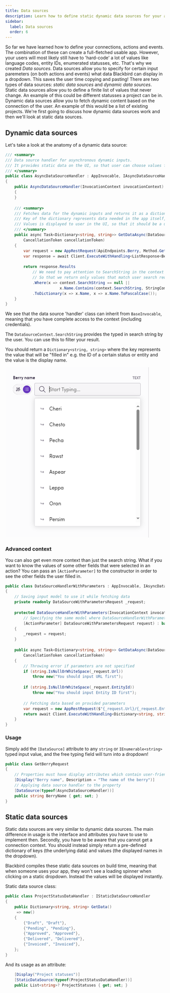 ```yaml
---
title: Data sources
description: Learn how to define static dynamic data sources for your action and event inputs.
sidebar:
  label: Data sources
  order: 6
---
```


So far we have learned how to define your connections, actions and events. The combination of these can create a full-fletched usable app. However, your users will most likely still have to 'hard-code' a lot of values like language codes, entity IDs, enumerated statusses, etc. That's why we created _Data sources_. Data sources allow you to specify for certain input paremeters (on both actions and events) what data Blackbird can display in a dropdown. This saves the user time copying and pasting! There are two types of data sources: _static data sources_ and _dynamic data sources_. Static data sources allow you to define a finite list of values that never change. An example of this could be different statusses a project can be in. Dynamic data sources allow you to fetch dynamic content based on the connection of the user. An example of this would be a list of existing projects. We're first going to discuss how dynamic data sources work and then we'll look at static data sources.

## Dynamic data sources

Let's take a look at the anatomy of a dynamic data source:

```cs
/// <summary>
/// Data source handler for asynchronous dynamic inputs.
/// It provides static data on the UI, so that user can choose values from the dropdown instead of printing it manually.
/// </summary>
public class AsyncDataSourceHandler : AppInvocable, IAsyncDataSourceHandler
{
    public AsyncDataSourceHandler(InvocationContext invocationContext) : base(invocationContext)
    {
    }

    /// <summary>
    /// Fetches data for the dynamic inputs and returns it as a dictionary.
    /// Key of the dictionary represents data needed in the app itself, e.g. ID.
    /// Values is displayed to user in the UI, so that it should be a user-friendly name of the item
    /// </summary>
    public async Task<Dictionary<string, string>> GetDataAsync(DataSourceContext context,
        CancellationToken cancellationToken)
    {
        var request = new AppRestRequest(ApiEndpoints.Berry, Method.Get, Creds);
        var response = await Client.ExecuteWithHandling<ListResponse<Berry>>(request);

        return response.Results
            // We need to pay attention to SearchString in the context
            // So that we return only values that match user search request
            .Where(x => context.SearchString == null ||
                        x.Name.Contains(context.SearchString, StringComparison.OrdinalIgnoreCase))
            .ToDictionary(x => x.Name, x => x.Name.ToPascalCase());
    }
}
```

We see that the data source 'handler' class can inherit from `BaseInvocable`, meaning that you have complete access to the context (including credentials).

The `DataSourceContext.SearchString` provides the typed in search string by the user. You can use this to filter your result.

You should return a `Dictionary<string, string>` where the key represents the value that will be "filled in" e.g. the ID of a certain status or entity and the value is the display name.

![connection](../../../assets/docs/dynamic_input.png)

### Advanced context

You can also get even more context than just the search string. What if you want to know the values of some other fields that were selected in an action? You can pass an `[ActionParameter]` to the constructor in order to see the other fields the user filled in.

```cs
public class DataSourceHandlerWithParameters : AppInvocable, IAsyncDataSourceHandler
{
    // Saving input model to use it while fetching data
    private readonly DataSourceWithParametersRequest _request;

    protected DataSourceHandlerWithParameters(InvocationContext invocationContext,
        // Specifying the same model where DataSourceHandlerWithParameters was added
        [ActionParameter] DataSourceWithParametersRequest request) : base(invocationContext)
    {
        _request = request;
    }

    public async Task<Dictionary<string, string>> GetDataAsync(DataSourceContext context,
        CancellationToken cancellationToken)
    {
        // Throwing error if parameters are not specified
        if (string.IsNullOrWhiteSpace(_request.Url))
            throw new("You should input URL first");

        if (string.IsNullOrWhiteSpace(_request.EntityId))
            throw new("You should input Entity ID first");

        // Fetching data based on provided parameters
        var request = new AppRestRequest($"{_request.Url}/{_request.EntityId}", Method.Get, Creds);
        return await Client.ExecuteWithHandling<Dictionary<string, string>>(request);
    }
}
```

### Usage

Simply add the `[DataSource]` attribute to any `string` or `IEnumerable<string>` typed input value, and the free typing field will turn into a dropdown!

```cs
public class GetBerryRequest
{
    // Properties must have display attributes which contain user-friendly name of variable
    [Display("Berry name", Description = "The name of the berry")]
    // Applying data source handler to the property
    [DataSource(typeof(AsyncDataSourceHandler))]
    public string BerryName { get; set; }
}
```

## Static data sources

Static data sources are very similar to dynamic data sources. The main difference in usage is the interface and attributes you have to use to implement then. Secondly, you have to be aware that you cannot get a connection context. You should instead simply return a pre-defined dictionary of keys (the underlying data) and values (the displayed names in the dropdown).

Blackbird compiles these static data sources on build time, meaning that when someone uses your app, they won't see a loading spinner when clicking on a static dropdown. Instead the values will be displayed instantly.

Static data source class:

```cs
public class ProjectStatusDataHandler : IStaticDataSourceHandler
{
    public Dictionary<string, string> GetData()
     => new()
    {
        {"Draft", "Draft"},
        {"Pending", "Pending"},
        {"Approved", "Approved"},
        {"Delivered", "Delivered"},
        {"Invoiced", "Invoiced"},
    };
}
```

And its usage as an attribute:

```cs
    [Display("Project statuses")]
    [StaticDataSource(typeof(ProjectStatusDataHandler))]
    public List<string>? ProjectStatuses { get; set; }
```
